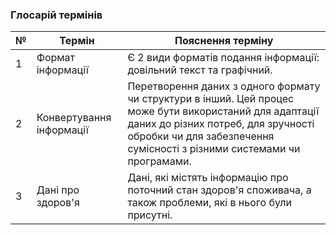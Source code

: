 ### Глосарій термінів
| № | Термін                    	 | Пояснення терміну                                                                                                          	|
|---|-------------------------------|-------------------------------------------------------------------------------------------------------------------------------|
| 1 | Формат інформації         	| Є 2 види форматів подання інформації: довільний текст та графічний.   |
| 2 | Конвертування інформації  	| Перетворення даних з одного формату чи структури в інший. Цей процес може бути використаний для адаптації даних до різних потреб, для зручності обробки чи для забезпечення сумісності з різними системами чи програмами.     	|  |
| 3 | Дані про здоров'я        	| Дані, які містять інформацію про поточний стан здоров'я споживача, а також проблеми, які в нього були присутні.   |
